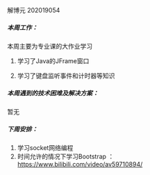 解博元 202019054

##### 本周工作：

本周主要为专业课的大作业学习

1. 学习了Java的JFrame窗口

2. 学习了键盘监听事件和计时器等知识

   

##### 本周遇到的技术困难及解决方案：

暂无

##### 下周安排：

1. 学习socket网络编程
2. 时间允许的情况下学习Bootstrap ：https://www.bilibili.com/video/av59710894/ 